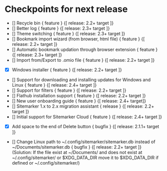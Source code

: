 # Checkpoints for next release

- [] Recycle bin { feature } {[ release: 2.2+ target ]}
- [] Better log { feature } {[ release: 2.3+ target ]}
- [] Theme switching { feature } {[ release: 2.3+ target ]}
- [] Bookmark import wizard (from browser, html file) { feature } {[ release: 2.2+ target ]}
- [] Automatic bookmark updation through browser extension { feature } {[ release: 2.3+ target ]}
- [] Import from/Export to .omio file { feature } {[ release: 2.2+ target ]}
- [x] Windows installer { feature } {[ release: 2.2+ target ]}
- [] Support for downloading and installing updates for Windows and Linux { feature } {[ release: 2.4+ target ]}
- [] Support for filters { feature } {[ release: 2.2+ target ]}
- [] Flathub installation support { feature } {[ release: 2.2+ target ]}
- [] New user onboarding guide { feature } {[ release: 2.4+ target]}
- [] Sitemarker 1.x to 2.x migration assistant { release } {[ release: 2.2+ target ]}
- [] Initial support for Sitemarker Cloud { feature } {[ release: 2.4+ target ]}
- [x] Add space to the end of Delete button { bugfix } {[ release: 2.1.1+ target ]}
- [] Change Linux path to ~/.config/sitemarker/sitemarker.db instead of ~/Documents/sitemarker.db { bugfix } {[ release: 2.2+ target ]} (Solution: If the file exist at ~/Documents/ and does not exist at ~/.config/sitemarker/ or $XDG_DATA_DIR move it to $XDG_DATA_DIR if defined or ~/.config/sitemarker/)
